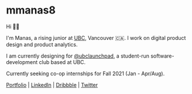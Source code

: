 # mmanas8
Hi 🤙🏽 

I'm Manas, a rising junior at [UBC](ubc.ca), Vancouver 🇨🇦. I work on digital product design and product analytics.

I am currently designing for [@ubclaunchpad](https://ubclaunchpad.com), a student-run software-development club based at UBC.

Currently seeking co-op internships for Fall 2021 (Jan - Apr/Aug).


[Portfolio](www.mridulmanas.com) | [LinkedIn](www.linkedin.com/in/mridul-manas) | [Dribbble](www.dribbble.com/xmanasy) | [Twitter](www.twitter.com/xmanasy)
